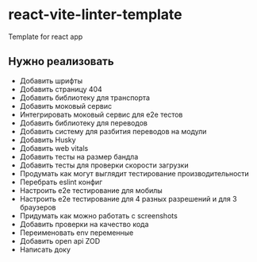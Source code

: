 # react-vite-linter-template

Template for react app

## Нужно реализовать

* Добавить шрифты
* Добавить страницу 404
* Добавить библиотеку для транспорта
* Добавить моковый сервис
* Интегрировать моковый сервис для e2e тестов
* Добавить библиотеку для переводов
* Добавить систему для разбития переводов на модули
* Добавить Husky
* Добавить web vitals
* Добавить тесты на размер бандла
* Добавить тесты для проверки скорости загрузки
* Продумать как могут выглядит тестирование производительности
* Перебрать eslint конфиг
* Настроить e2e тестирование для мобилы
* Настроить e2e тестирование для 4 разных разрешений и для 3 браузеров
* Придумать как можно работать c screenshots
* Добавить проверки на качество кода
* Переименовать env переменные
* Добавить open api ZOD
* Написать доку
